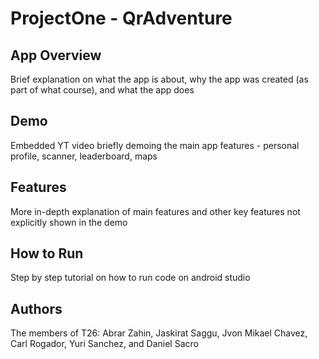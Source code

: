 # ProjectOne - QrAdventure

## App Overview
Brief explanation on what the app is about, why the app was created (as part of what course), and what the app does

## Demo
Embedded YT video briefly demoing the main app features - personal profile, scanner, leaderboard, maps

## Features
More in-depth explanation of main features and other key features not explicitly shown in the demo

## How to Run
Step by step tutorial on how to run code on android studio

## Authors
The members of T26: Abrar Zahin, Jaskirat Saggu, Jvon Mikael Chavez, Carl Rogador, Yuri Sanchez, and Daniel Sacro
